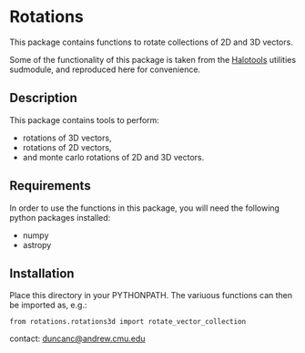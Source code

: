 # Rotations

This package contains functions to rotate collections of 2D and 3D vectors.

Some of the functionality of this package is taken from the [Halotools](https://halotools.readthedocs.io/en/latest/) utilities sudmodule, and reproduced here for convenience.    


## Description

This package contains tools to perform:

* rotations of 3D vectors,
* rotations of 2D vectors,
* and monte carlo rotations of 2D and 3D vectors.


## Requirements

In order to use the functions in this package, you will need the following python packages installed:

* numpy
* astropy


## Installation

Place this directory in your PYTHONPATH.  The variuous functions can then be imported as, e.g.:  

```
from rotations.rotations3d import rotate_vector_collection
```  


contact:
duncanc@andrew.cmu.edu